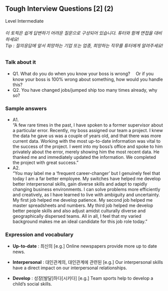 ## Tough Interview Questions [2] (2)
Level Intermediate
###### 이 토픽은 쉽게 답변하기 어려운 질문으로 구성되어 있습니다. 튜터와 함께 면접을 대비하세요!<br/>Tip : 질의응답에 앞서 희망하는 기업 또는 업종, 희망하는 직무를 튜터에게 알려주세요!

### Talk about it
- Q1. What do you do when you know your boss is wrong?
　Or if you know your boss is 100% wrong about something, how would you handle this?- Q2. You have changed jobs/jumped ship too many times already, why so?
### Sample answers
- A1.  
“A few rare times in the past, I have spoken to a former supervisor about a particular error. Recently, my boss assigned our team a project. I knew the data he gave us was a couple of years old, and that there was more current data. Working with the most up-to-date information was vital to the success of the project. I went into my boss’s office and spoke to him privately about the error, merely showing him the most recent data. He thanked me and immediately updated the information. We completed the project with great success.”
- A2.  
“You may label me a ‘frequent career-changer’ but I genuinely feel that today I am a far better employee. My switches have helped me develop better interpersonal skills, gain diverse skills and adapt to rapidly changing business environments. I can solve problems more efficiently and creatively, as I have learned to live with ambiguity and uncertainty. My first job helped me develop patience. My second job helped me master spreadsheets and numbers. My third job helped me develop better people skills and also adjust amidst culturally diverse and geographically dispersed teams. All in all, I feel that my varied background makes me an ideal candidate for this job role today.”
### Expression and vocabulary
- **Up-to-date** : 최신의
[e.g.] Online newspapers provide more up to date news.

- **Interpersonal** : 대인관계의, 대인관계에 관련된
[e.g.] Our interpersonal skills have a direct impact on our interpersonal relationships.

- **Develop** : 성장[발달]하다[시키다]
[e.g.] Team sports help to develop a child’s social skills.


